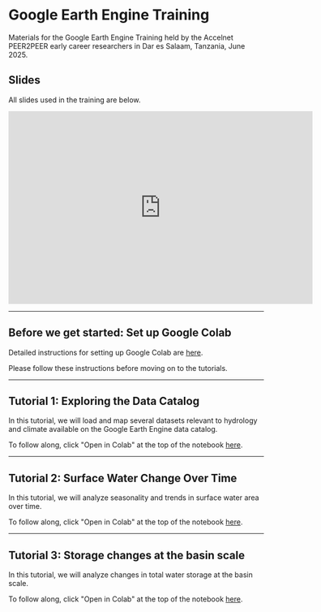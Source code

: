 # Google Earth Engine Training
Materials for the Google Earth Engine Training held by the Accelnet PEER2PEER early career researchers in Dar es Salaam, Tanzania, June 2025.

## Slides
All slides used in the training are below.

<iframe src="https://docs.google.com/presentation/d/e/2PACX-1vRv47Sy9SaPYx3K8yWOP7GpLiMNTKY4fRSLrVjOkbu1uGb5vRgVNJCzZM0uO1gVDQke-3BCaCS02s5E/pubembed?start=false&loop=false&delayms=3000" frameborder="0" width="600" height="380" allowfullscreen="true" mozallowfullscreen="true" webkitallowfullscreen="true"></iframe>

---

## Before we get started: Set up Google Colab
Detailed instructions for setting up Google Colab are [here](./setup).  

Please follow these instructions before moving on to the tutorials.

---

## Tutorial 1: Exploring the Data Catalog
In this tutorial, we will load and map several datasets relevant to hydrology and climate available on the Google Earth Engine data catalog.  

To follow along, click "Open in Colab" at the top of the notebook [here](https://github.com/UCI-CHRS/GEE-Training-2025/blob/main/notebooks/Tutorial01_Access_Data.ipynb).  

---

## Tutorial 2: Surface Water Change Over Time
In this tutorial, we will analyze seasonality and trends in surface water area over time.  

To follow along, click "Open in Colab" at the top of the notebook [here](https://github.com/UCI-CHRS/GEE-Training-2025/blob/main/notebooks/Tutorial02_SurfaceWater.ipynb).  

---

## Tutorial 3: Storage changes at the basin scale
In this tutorial, we will analyze changes in total water storage at the basin scale.

To follow along, click "Open in Colab" at the top of the notebook [here](https://github.com/UCI-CHRS/GEE-Training-2025/blob/main/notebooks/Tutorial03_TWSA.ipynb).  
